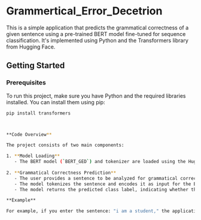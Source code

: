 # Grammertical_Error_Decetrion

This is a simple application that predicts the grammatical correctness of a given sentence using a pre-trained BERT model fine-tuned for sequence classification. It's implemented using Python and the Transformers library from Hugging Face.

## Getting Started

### Prerequisites

To run this project, make sure you have Python and the required libraries installed. You can install them using pip:

```bash
pip install transformers



**Code Overview**

The project consists of two main components:

1. **Model Loading**
   - The BERT model (`BERT_GED`) and tokenizer are loaded using the Hugging Face Transformers library.
   
2. **Grammatical Correctness Prediction**
   - The user provides a sentence to be analyzed for grammatical correctness.
   - The model tokenizes the sentence and encodes it as input for the BERT model.
   - The model returns the predicted class label, indicating whether the sentence is grammatically "perfect" or "not right!!"

**Example**

For example, if you enter the sentence: "i am a student," the application will predict that it's not grammatically correct.

